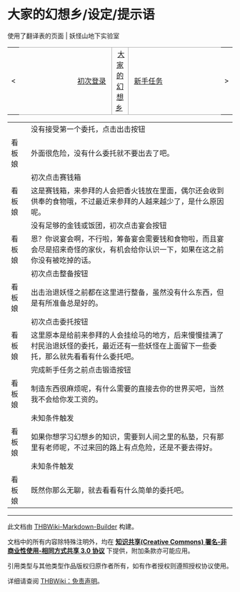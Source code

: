 # 大家的幻想乡/设定/提示语

<!-- source html: G:\repos\THBWiki-Markdown-Builder\THBWikiMarkdown\Temp\main\8\87\ns0%3A%E5%A4%A7%E5%AE%B6%E7%9A%84%E5%B9%BB%E6%83%B3%E4%B9%A1%2F%E8%AE%BE%E5%AE%9A%2F%E6%8F%90%E7%A4%BA%E8%AF%AD.html -->

使用了翻译表的页面 | 妖怪山地下实验室

<center>

<table>
<tbody><tr>
<td>&lt;
</td>
<td style="border-top: 1px solid #aaaaaa; border-bottom: 1px solid #aaaaaa; width: 50%; text-align: right"><a href="./大家的幻想乡-设定-初次登录.md" title="大家的幻想乡/设定/初次登录">初次登录</a>&#160;
</td>
<td style="text-align: center; border-left: 1px solid #aaaaaa; border-right: 1px solid #aaaaaa; border-top: 1px solid #aaaaaa; border-bottom: 1px solid #aaaaaa;">&#160;<a href="./大家的幻想乡-设定.md" title="大家的幻想乡/设定">大家的幻想乡</a>&#160;
</td>
<td style="border-top: 1px solid #aaaaaa; border-bottom: 1px solid #aaaaaa; width: 50%; text-align: left">&#160;<a href="./大家的幻想乡-设定-新手任务.md" title="大家的幻想乡/设定/新手任务">新手任务</a>
</td>
<td>&gt;
</td></tr></tbody></table>

  
</center>

<table><tbody><tr class="tt-status-header" id="=-1" data-pos="&#91;&quot;=&quot;,1&#93;"><td class="tt-s" lang="zh"><div class="poem"></div></td><td class="tt-status" lang="zh"><div class="poem">没有接受第一个委托，点击出击按钮</div></td></tr><tr class="tt-content" id="=-2" data-pos="&#91;&quot;=&quot;,2&#93;"><td id="看板娘" class="tt-char" lang="zh"><div class="poem">看板娘</div></td><td class="tt-zh" lang="zh"><div class="poem">外面很危险，没有什么委托就不要出去了吧。</div></td></tr><tr class="tt-status-header" id="=-3" data-pos="&#91;&quot;=&quot;,3&#93;"><td class="tt-s" lang="zh"><div class="poem"></div></td><td class="tt-status" lang="zh"><div class="poem">初次点击赛钱箱</div></td></tr><tr class="tt-content" id="=-4" data-pos="&#91;&quot;=&quot;,4&#93;"><td id="看板娘" class="tt-char" lang="zh"><div class="poem">看板娘</div></td><td class="tt-zh" lang="zh"><div class="poem">这是赛钱箱，来参拜的人会把香火钱放在里面，偶尔还会收到供奉的食物哦，不过最近来参拜的人越来越少了，是什么原因呢。</div></td></tr><tr class="tt-status-header" id="=-5" data-pos="&#91;&quot;=&quot;,5&#93;"><td class="tt-s" lang="zh"><div class="poem"></div></td><td class="tt-status" lang="zh"><div class="poem">没有足够的金钱或饭团，初次点击宴会按钮</div></td></tr><tr class="tt-content" id="=-6" data-pos="&#91;&quot;=&quot;,6&#93;"><td id="看板娘" class="tt-char" lang="zh"><div class="poem">看板娘</div></td><td class="tt-zh" lang="zh"><div class="poem">恩？你说宴会啊，不行啦，筹备宴会需要钱和食物啦，而且宴会尽是招来奇怪的家伙，有机会给你认识一下，如果在这之前你没有被吃掉的话。</div></td></tr><tr class="tt-status-header" id="=-7" data-pos="&#91;&quot;=&quot;,7&#93;"><td class="tt-s" lang="zh"><div class="poem"></div></td><td class="tt-status" lang="zh"><div class="poem">初次点击整备按钮</div></td></tr><tr class="tt-content" id="=-8" data-pos="&#91;&quot;=&quot;,8&#93;"><td id="看板娘" class="tt-char" lang="zh"><div class="poem">看板娘</div></td><td class="tt-zh" lang="zh"><div class="poem">出击治退妖怪之前都在这里进行整备，虽然没有什么东西，但是有所准备总是好的。</div></td></tr><tr class="tt-status-header" id="=-9" data-pos="&#91;&quot;=&quot;,9&#93;"><td class="tt-s" lang="zh"><div class="poem"></div></td><td class="tt-status" lang="zh"><div class="poem">初次点击委托按钮</div></td></tr><tr class="tt-content" id="=-10" data-pos="&#91;&quot;=&quot;,10&#93;"><td id="看板娘" class="tt-char" lang="zh"><div class="poem">看板娘</div></td><td class="tt-zh" lang="zh"><div class="poem">这里原本是给前来参拜的人会挂绘马的地方，后来慢慢挂满了村民治退妖怪的委托，最近还有一些妖怪在上面留下一些委托，那么就先看看有什么委托吧。</div></td></tr><tr class="tt-status-header" id="=-11" data-pos="&#91;&quot;=&quot;,11&#93;"><td class="tt-s" lang="zh"><div class="poem"></div></td><td class="tt-status" lang="zh"><div class="poem">完成新手任务之前点击锻造按钮</div></td></tr><tr class="tt-content" id="=-12" data-pos="&#91;&quot;=&quot;,12&#93;"><td id="看板娘" class="tt-char" lang="zh"><div class="poem">看板娘</div></td><td class="tt-zh" lang="zh"><div class="poem">制造东西很麻烦呢，有什么需要的直接去你的世界买吧，当然我不会给你发工资的。</div></td></tr><tr class="tt-status-header" id="=-13" data-pos="&#91;&quot;=&quot;,13&#93;"><td class="tt-s" lang="zh"><div class="poem"></div></td><td class="tt-status" lang="zh"><div class="poem">未知条件触发</div></td></tr><tr class="tt-content" id="=-14" data-pos="&#91;&quot;=&quot;,14&#93;"><td id="看板娘" class="tt-char" lang="zh"><div class="poem">看板娘</div></td><td class="tt-zh" lang="zh"><div class="poem">如果你想学习幻想乡的知识，需要到人间之里的私塾，只有那里有老师呢，不过来回的路上有点危险，还是不要去得好。</div></td></tr><tr class="tt-status-header" id="=-15" data-pos="&#91;&quot;=&quot;,15&#93;"><td class="tt-s" lang="zh"><div class="poem"></div></td><td class="tt-status" lang="zh"><div class="poem">未知条件触发</div></td></tr><tr class="tt-content" id="=-16" data-pos="&#91;&quot;=&quot;,16&#93;"><td id="看板娘" class="tt-char" lang="zh"><div class="poem">看板娘</div></td><td class="tt-zh" lang="zh"><div class="poem">既然你那么无聊，就去看看有什么简单的委托吧。</div></td></tr></tbody></table>







---

此文档由 [THBWiki-Markdown-Builder](https://github.com/Delsin-Yu/THBWiki-Markdown-Builder) 构建。

文档中的所有内容除特殊注明外，均在 [**知识共享(Creative Commons) 署名-非商业性使用-相同方式共享 3.0 协议**](https://creativecommons.org/licenses/by-sa/3.0/deed.zh-hans) 下提供，附加条款亦可能应用。

引用类型与其他类型作品版权归原作者所有，如有作者授权则遵照授权协议使用。

详细请查阅 [THBWiki：免责声明](https://thbwiki.cc/THBWiki:%E5%85%8D%E8%B4%A3%E5%A3%B0%E6%98%8E)。

